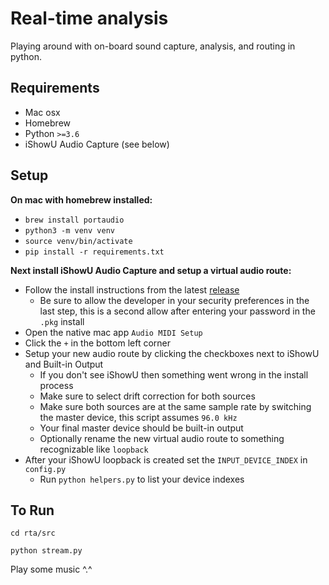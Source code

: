 # Real-time analysis
Playing around with on-board sound capture, analysis, and routing in python.

## Requirements
- Mac osx
- Homebrew
- Python `>=3.6`
- iShowU Audio Capture (see below)


## Setup
**On mac with homebrew installed:**
- `brew install portaudio`
- `python3 -m venv venv`
- `source venv/bin/activate`
- `pip install -r requirements.txt`

**Next install iShowU Audio Capture and setup a virtual audio route:**
- Follow the install instructions from the latest [release](https://support.shinywhitebox.com/hc/en-us/articles/204161459-Installing-iShowU-Audio-Capture)
  - Be sure to allow the developer in your security preferences in the last step, this is a second allow after entering your password in the `.pkg` install
- Open the native mac app `Audio MIDI Setup`
- Click the `+` in the bottom left corner
- Setup your new audio route by clicking the checkboxes next to iShowU and Built-in Output
  - If you don't see iShowU then something went wrong in the install process
  - Make sure to select drift correction for both sources
  - Make sure both sources are at the same sample rate by switching the master device, this script assumes `96.0 kHz`
  - Your final master device should be built-in output
  - Optionally rename the new virtual audio route to something recognizable like `loopback`
- After your iShowU loopback is created set the `INPUT_DEVICE_INDEX` in `config.py`
  - Run `python helpers.py` to list your device indexes

## To Run
`cd rta/src`

`python stream.py`

Play some music ^.^